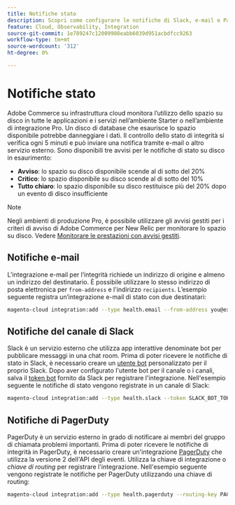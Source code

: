 ```yaml
---
title: Notifiche stato
description: Scopri come configurare le notifiche di Slack, e-mail e PagerDuty per l’utilizzo dello spazio su disco nel progetto di infrastruttura cloud Adobe Commerce.
feature: Cloud, Observability, Integration
source-git-commit: 1e789247c12009908eabb6039d951acbdfcc9263
workflow-type: tm+mt
source-wordcount: '312'
ht-degree: 0%

---
```


# Notifiche stato

Adobe Commerce su infrastruttura cloud monitora l’utilizzo dello spazio su disco in tutte le applicazioni e i servizi nell’ambiente Starter o nell’ambiente di integrazione Pro. Un disco di database che esaurisce lo spazio disponibile potrebbe danneggiare i dati. Il controllo dello stato di integrità si verifica ogni 5 minuti e può inviare una notifica tramite e-mail o altro servizio esterno. Sono disponibili tre avvisi per le notifiche di stato su disco in esaurimento:

- **Avviso**: lo spazio su disco disponibile scende al di sotto del 20%
- **Critico**: lo spazio disponibile su disco scende al di sotto del 10%
- **Tutto chiaro**: lo spazio disponibile su disco restituisce più del 20% dopo un evento di disco insufficiente

>[!NOTE]
>
>Negli ambienti di produzione Pro, è possibile utilizzare gli avvisi gestiti per i criteri di avviso di Adobe Commerce per New Relic per monitorare lo spazio su disco. Vedere [Monitorare le prestazioni con avvisi gestiti](../monitor/investigate-performance.md#monitor-performance-with-managed-alerts).

## Notifiche e-mail

L’integrazione e-mail per l’integrità richiede un indirizzo di origine e almeno un indirizzo del destinatario. È possibile utilizzare lo stesso indirizzo di posta elettronica per `from-address` e l&#39;indirizzo `recipients`. L’esempio seguente registra un’integrazione e-mail di stato con due destinatari:

```bash
magento-cloud integration:add --type health.email --from-address you@example.com --recipients them@example.com --recipients others@example.com
```

## Notifiche del canale di Slack

Slack è un servizio esterno che utilizza app interattive denominate bot per pubblicare messaggi in una chat room. Prima di poter ricevere le notifiche di stato in Slack, è necessario creare un [utente bot](https://api.slack.com/bot-users) personalizzato per il proprio Slack. Dopo aver configurato l&#39;utente bot per il canale o i canali, salva il [token bot](https://api.slack.com/docs/token-types#bot) fornito da Slack per registrare l&#39;integrazione. Nell&#39;esempio seguente le notifiche di stato vengono registrate in un canale di Slack:

```bash
magento-cloud integration:add --type health.slack --token SLACK_BOT_TOKEN --channel '#slack-channel-name'
```

## Notifiche di PagerDuty

PagerDuty è un servizio esterno in grado di notificare ai membri del gruppo di chiamata problemi importanti. Prima di poter ricevere le notifiche di integrità in PagerDuty, è necessario creare un&#39;integrazione [PagerDuty](https://developer.pagerduty.com/v2/docs/integrating) che utilizza la versione 2 dell&#39;API degli eventi. Utilizza la chiave di integrazione o _chiave di routing_ per registrare l&#39;integrazione. Nell&#39;esempio seguente vengono registrate le notifiche per PagerDuty utilizzando una chiave di routing:

```bash
magento-cloud integration:add --type health.pagerduty --routing-key PAGERDUTY_ROUTING_KEY
```
